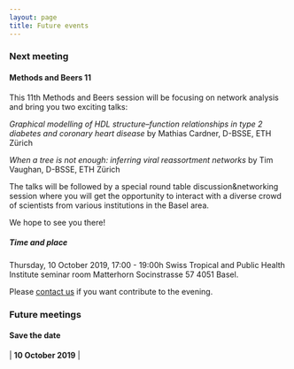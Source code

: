 ```yaml
---
layout: page
title: Future events
---
```


### Next meeting


#### Methods and Beers 11 ####

This 11th Methods and Beers session will be focusing on network analysis and bring you two exciting talks:

*Graphical modelling of HDL structure–function relationships in type 2 diabetes and coronary heart disease* by Mathias Cardner, D-BSSE, ETH Zürich

*When a tree is not enough: inferring viral reassortment networks* by Tim Vaughan, D-BSSE, ETH Zürich

The talks will be followed by a special round table discussion&networking session where you will get the opportunity to interact with a diverse crowd of scientists from various institutions in the Basel area.  

We hope to see you there!

##### Time and place #####
Thursday, 10 October 2019, 17:00 - 19:00h
Swiss Tropical and Public Health Institute
seminar room Matterhorn
Socinstrasse 57
4051 Basel.


 Please [contact us][link contact] if you want contribute to the evening.

### Future meetings
#### Save the date

| **10 October 2019** |




[link contact]:/contact
[link nextstrain]:https://nextstrain.org
